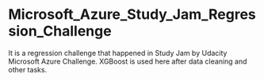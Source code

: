# Microsoft_Azure_Study_Jam_Regression_Challenge
It is a regression challenge that happened in Study Jam by Udacity Microsoft Azure Challenge.
XGBoost is used here after data cleaning and other tasks.
